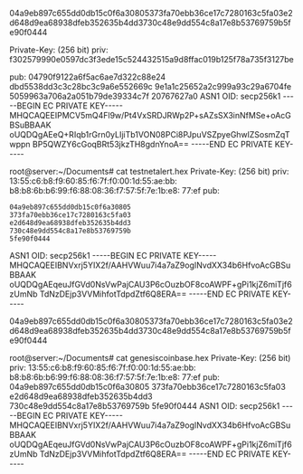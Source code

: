 04a9eb897c655dd0db15c0f6a30805373fa70ebb36ce17c7280163c5fa03e2d648d9ea68938dfeb352635b4dd3730c48e9dd554c8a17e8b53769759b5fe90f0444

Private-Key: (256 bit)
priv:
    f302579990e0597dc3f3ede15c524432515a9d8ffac019b125f78a735f3127be


pub:
    04790f9122a6f5ac6ae7d322c88e24
    dbd5538dd3c3c28bc3c9a6e552669c
    9e1a1c25652a2c999a93c29a6704fe
    5059963a706a2a051b79de39334c7f
    20767627a0
ASN1 OID: secp256k1
-----BEGIN EC PRIVATE KEY-----
MHQCAQEEIPMCV5mQ4Fl9w/Pt4VxSRDJRWp2P+sAZsSX3inNfMSe+oAcGBSuBBAAK
oUQDQgAEeQ+RIqb1rGrn0yLIjiTb1VON08PCi8PJpuVSZpyeGhwlZSosmZqTwppn
BP5QWZY6cGoqBRt53jkzTH8gdnYnoA==
-----END EC PRIVATE KEY-----





root@server:~/Documents# cat testnetalert.hex
Private-Key: (256 bit)
priv:
    13:55:c6:b8:f9:60:85:f6:7f:f0:00:1d:55:ae:bb:
    b8:b8:6b:b6:99:f6:88:08:36:f7:57:5f:7e:1b:e8:
    77:ef
pub:

    04a9eb897c655dd0db15c0f6a30805
    373fa70ebb36ce17c7280163c5fa03
    e2d648d9ea68938dfeb352635b4dd3
    730c48e9dd554c8a17e8b53769759b
    5fe90f0444
ASN1 OID: secp256k1
-----BEGIN EC PRIVATE KEY-----
MHQCAQEEIBNVxrj5YIX2f/AAHVWuu7i4a7aZ9ogINvdXX34b6HfvoAcGBSuBBAAK
oUQDQgAEqeuJfGVd0NsVwPajCAU3P6cOuzbOF8coAWPF+gPi1kjZ6miTjf6zUmNb
TdNzDEjp3VVMihfotTdpdZtf6Q8ERA==
-----END EC PRIVATE KEY-----


04a9eb897c655dd0db15c0f6a30805373fa70ebb36ce17c7280163c5fa03e2d648d9ea68938dfeb352635b4dd3730c48e9dd554c8a17e8b53769759b5fe90f0444


root@server:~/Documents# cat genesiscoinbase.hex
Private-Key: (256 bit)
priv:
    13:55:c6:b8:f9:60:85:f6:7f:f0:00:1d:55:ae:bb:
    b8:b8:6b:b6:99:f6:88:08:36:f7:57:5f:7e:1b:e8:
    77:ef
pub:
    04a9eb897c655dd0db15c0f6a30805
    373fa70ebb36ce17c7280163c5fa03
    e2d648d9ea68938dfeb352635b4dd3
    730c48e9dd554c8a17e8b53769759b
    5fe90f0444
ASN1 OID: secp256k1
-----BEGIN EC PRIVATE KEY-----
MHQCAQEEIBNVxrj5YIX2f/AAHVWuu7i4a7aZ9ogINvdXX34b6HfvoAcGBSuBBAAK
oUQDQgAEqeuJfGVd0NsVwPajCAU3P6cOuzbOF8coAWPF+gPi1kjZ6miTjf6zUmNb
TdNzDEjp3VVMihfotTdpdZtf6Q8ERA==
-----END EC PRIVATE KEY-----

